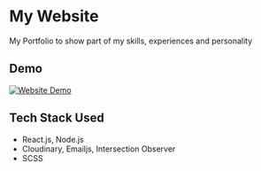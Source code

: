 # My Website

My Portfolio to show part of my skills, experiences and personality

## Demo

[![Website Demo](http://img.youtube.com/vi/TxaH4EGd_iQ/0.jpg)](https://www.youtube.com/watch?v=TxaH4EGd_iQ&feature=youtu.be "My Website")


## Tech Stack Used

* React.js, Node.js
* Cloudinary, Emailjs, Intersection Observer
* SCSS
